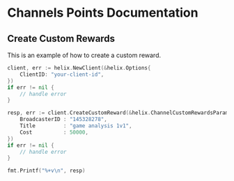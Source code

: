 # Channels Points Documentation

## Create Custom Rewards

This is an example of how to create a custom reward.

```go
client, err := helix.NewClient(&helix.Options{
    ClientID: "your-client-id",
})
if err != nil {
    // handle error
}

resp, err := client.CreateCustomReward(&helix.ChannelCustomRewardsParams{
    BroadcasterID : "145328278",
    Title         : "game analysis 1v1",
    Cost          : 50000,
})
if err != nil {
    // handle error
}

fmt.Printf("%+v\n", resp)
```
